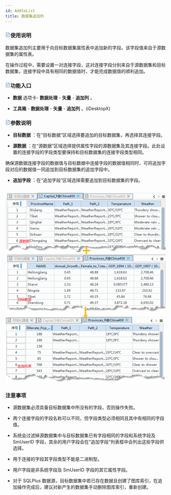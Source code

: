 ```yaml
---
id: AddtoList
title: 数据集追加列  
---  
```

### ![](../../img/read.gif)使用说明



数据集追加列主要用于向目标数据集属性表中追加新的字段。该字段值来自于源数据集的属性表。



在操作过程中，需要设置一对连接字段，这对连接字段分别来自于源数据集和目标数据集，连接字段中具有相同的数据值时，才能完成数据值的顺利追加。



### ![](../../img/read.gif)功能入口



* **数据** 选项卡- **数据处理** - **矢量** - **追加列** 。

* **工具箱** - **数据处理** - **矢量** - **追加列** 。(iDesktopX)





### ![](../../img/read.gif)参数说明



* **目标数据** ：在“目标数据”区域选择要追加的目标数据集，再选择其连接字段。

* **源数据** ：在“源数据”区域选择提供属性字段的源数据集及其连接字段。此处设置的连接字段的字段类型要保持和目标数据集的连接字段类型相同。



确保源数据连接字段的数据值与目标数据中连接字段的数据值相同时，可将追加字段对应的数据值一同追加到目标数据集的追加字段中。



* **追加字段** ：在“追加字段”区域选择需要追加到目标数据集的字段。

![](img/AddtoList.png)  
---  




### 注意事项



* 源数据集必须具备目标数据集中所没有的字段，否则操作失败。

* 两个连接字段的字段名称可以不同，但字段类型必须相同且其中有相同的字段值。

* 系统会过滤掉源数据集中与目标数据集已有字段相同的字段和系统字段及 SmUserID
字段，其余的用户字段会在“追加字段”列表框中会列出这些字段供选择。

* 用于连接的字段其字段类型不能是二进制型。

* 用户字段是非系统字段及 SmUserID 字段的其它属性字段。

* 对于 SQLPlus 数据源，目标数据集中若已存在数据且创建了图库索引，在追加操作完成后，建议对新产生的数据集手动删除图库索引，重新创建。

